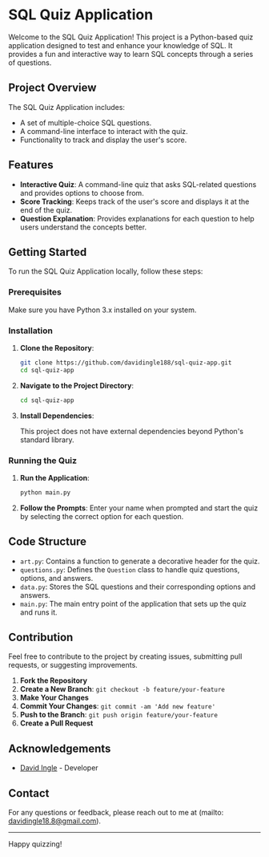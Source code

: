 # SQL Quiz Application

Welcome to the SQL Quiz Application! This project is a Python-based quiz application designed to test and enhance your knowledge of SQL. It provides a fun and interactive way to learn SQL concepts through a series of questions.

## Project Overview

The SQL Quiz Application includes:
- A set of multiple-choice SQL questions.
- A command-line interface to interact with the quiz.
- Functionality to track and display the user's score.

## Features

- **Interactive Quiz**: A command-line quiz that asks SQL-related questions and provides options to choose from.
- **Score Tracking**: Keeps track of the user's score and displays it at the end of the quiz.
- **Question Explanation**: Provides explanations for each question to help users understand the concepts better.

## Getting Started

To run the SQL Quiz Application locally, follow these steps:

### Prerequisites

Make sure you have Python 3.x installed on your system.

### Installation

1. **Clone the Repository**:

    ```bash
    git clone https://github.com/davidingle188/sql-quiz-app.git
    cd sql-quiz-app
    ```

2. **Navigate to the Project Directory**:

    ```bash
    cd sql-quiz-app
    ```

3. **Install Dependencies**:

    This project does not have external dependencies beyond Python's standard library.

### Running the Quiz

1. **Run the Application**:

    ```bash
    python main.py
    ```

2. **Follow the Prompts**: Enter your name when prompted and start the quiz by selecting the correct option for each question.

## Code Structure

- `art.py`: Contains a function to generate a decorative header for the quiz.
- `questions.py`: Defines the `Question` class to handle quiz questions, options, and answers.
- `data.py`: Stores the SQL questions and their corresponding options and answers.
- `main.py`: The main entry point of the application that sets up the quiz and runs it.

## Contribution

Feel free to contribute to the project by creating issues, submitting pull requests, or suggesting improvements. 

1. **Fork the Repository**
2. **Create a New Branch**: `git checkout -b feature/your-feature`
3. **Make Your Changes**
4. **Commit Your Changes**: `git commit -am 'Add new feature'`
5. **Push to the Branch**: `git push origin feature/your-feature`
6. **Create a Pull Request**

## Acknowledgements

- [David Ingle](https://github.com/davidingle188) - Developer

## Contact

For any questions or feedback, please reach out to me at (mailto: davidingle18.8@gmail.com).

---

Happy quizzing!
